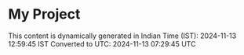 # My Project

This content is dynamically generated in Indian Time (IST): 2024-11-13 12:59:45 IST
Converted to UTC: 2024-11-13 07:29:45 UTC
